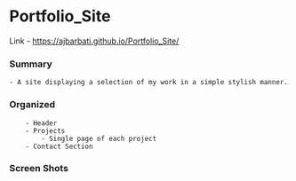 # Portfolio_Site

Link -  https://ajbarbati.github.io/Portfolio_Site/

### Summary 
    
    - A site displaying a selection of my work in a simple stylish manner.

### Organized 

        - Header
        - Projects
            - Single page of each project
        - Contact Section
        
### Screen Shots
